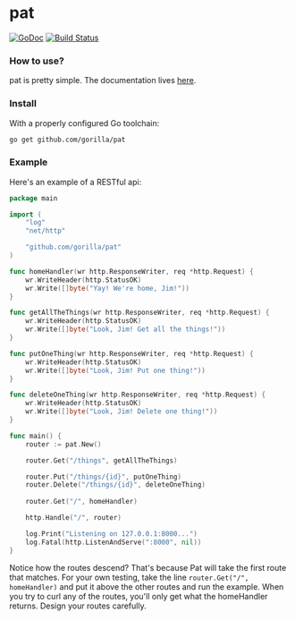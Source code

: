pat
===
[![GoDoc](https://godoc.org/github.com/gorilla/pat?status.svg)](https://godoc.org/github.com/gorilla/pat)
[![Build Status](https://travis-ci.org/gorilla/pat.svg?branch=master)](https://travis-ci.org/gorilla/pat)

### How to use?

pat is pretty simple. The documentation lives [here](http://www.gorillatoolkit.org/pkg/pat).

### Install
With a properly configured Go toolchain:
```sh
go get github.com/gorilla/pat
```

### Example

Here's an example of a RESTful api:

```go
package main

import (
	"log"
	"net/http"

	"github.com/gorilla/pat"
)

func homeHandler(wr http.ResponseWriter, req *http.Request) {
	wr.WriteHeader(http.StatusOK)
	wr.Write([]byte("Yay! We're home, Jim!"))
}

func getAllTheThings(wr http.ResponseWriter, req *http.Request) {
	wr.WriteHeader(http.StatusOK)
	wr.Write([]byte("Look, Jim! Get all the things!"))
}

func putOneThing(wr http.ResponseWriter, req *http.Request) {
	wr.WriteHeader(http.StatusOK)
	wr.Write([]byte("Look, Jim! Put one thing!"))
}

func deleteOneThing(wr http.ResponseWriter, req *http.Request) {
	wr.WriteHeader(http.StatusOK)
	wr.Write([]byte("Look, Jim! Delete one thing!"))
}

func main() {
	router := pat.New()

	router.Get("/things", getAllTheThings)

	router.Put("/things/{id}", putOneThing)
	router.Delete("/things/{id}", deleteOneThing)
  
	router.Get("/", homeHandler)

	http.Handle("/", router)

	log.Print("Listening on 127.0.0.1:8000...")
	log.Fatal(http.ListenAndServe(":8000", nil))
}
```
Notice how the routes descend? That's because Pat will take the first route
that matches. For your own testing, take the line ```router.Get("/",
homeHandler)``` and put it above the other routes and run the example. When you
try to curl any of the routes, you'll only get what the homeHandler returns.
Design your routes carefully.
